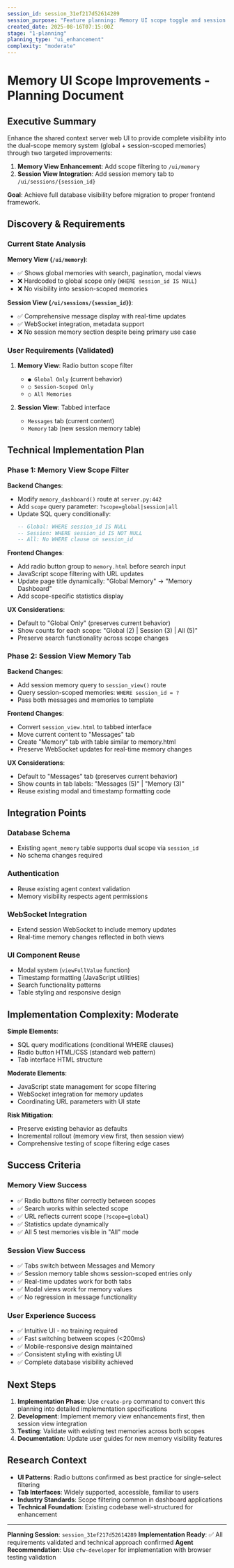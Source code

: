 ```yaml
---
session_id: session_31ef217d52614289
session_purpose: "Feature planning: Memory UI scope toggle and session memory view"
created_date: 2025-08-16T07:15:00Z
stage: "1-planning"
planning_type: "ui_enhancement"
complexity: "moderate"
---
```


# Memory UI Scope Improvements - Planning Document

## Executive Summary

Enhance the shared context server web UI to provide complete visibility into the dual-scope memory system (global + session-scoped memories) through two targeted improvements:

1. **Memory View Enhancement**: Add scope filtering to `/ui/memory`
2. **Session View Integration**: Add session memory tab to `/ui/sessions/{session_id}`

**Goal**: Achieve full database visibility before migration to proper frontend framework.

## Discovery & Requirements

### Current State Analysis

**Memory View (`/ui/memory`)**:
- ✅ Shows global memories with search, pagination, modal views
- ❌ Hardcoded to global scope only (`WHERE session_id IS NULL`)
- ❌ No visibility into session-scoped memories

**Session View (`/ui/sessions/{session_id}`)**:
- ✅ Comprehensive message display with real-time updates
- ✅ WebSocket integration, metadata support
- ❌ No session memory section despite being primary use case

### User Requirements (Validated)

1. **Memory View**: Radio button scope filter
   - `● Global Only` (current behavior)
   - `○ Session-Scoped Only`
   - `○ All Memories`

2. **Session View**: Tabbed interface
   - `Messages` tab (current content)
   - `Memory` tab (new session memory table)

## Technical Implementation Plan

### Phase 1: Memory View Scope Filter

**Backend Changes**:
- Modify `memory_dashboard()` route at `server.py:442`
- Add `scope` query parameter: `?scope=global|session|all`
- Update SQL query conditionally:
  ```sql
  -- Global: WHERE session_id IS NULL
  -- Session: WHERE session_id IS NOT NULL
  -- All: No WHERE clause on session_id
  ```

**Frontend Changes**:
- Add radio button group to `memory.html` before search input
- JavaScript scope filtering with URL updates
- Update page title dynamically: "Global Memory" → "Memory Dashboard"
- Add scope-specific statistics display

**UX Considerations**:
- Default to "Global Only" (preserves current behavior)
- Show counts for each scope: "Global (2) | Session (3) | All (5)"
- Preserve search functionality across scope changes

### Phase 2: Session View Memory Tab

**Backend Changes**:
- Add session memory query to `session_view()` route
- Query session-scoped memories: `WHERE session_id = ?`
- Pass both messages and memories to template

**Frontend Changes**:
- Convert `session_view.html` to tabbed interface
- Move current content to "Messages" tab
- Create "Memory" tab with table similar to memory.html
- Preserve WebSocket updates for real-time memory changes

**UX Considerations**:
- Default to "Messages" tab (preserves current behavior)
- Show counts in tab labels: "Messages (5)" | "Memory (3)"
- Reuse existing modal and timestamp formatting code

## Integration Points

### Database Schema
- Existing `agent_memory` table supports dual scope via `session_id`
- No schema changes required

### Authentication
- Reuse existing agent context validation
- Memory visibility respects agent permissions

### WebSocket Integration
- Extend session WebSocket to include memory updates
- Real-time memory changes reflected in both views

### UI Component Reuse
- Modal system (`viewFullValue` function)
- Timestamp formatting (JavaScript utilities)
- Search functionality patterns
- Table styling and responsive design

## Implementation Complexity: Moderate

**Simple Elements**:
- SQL query modifications (conditional WHERE clauses)
- Radio button HTML/CSS (standard web pattern)
- Tab interface HTML structure

**Moderate Elements**:
- JavaScript state management for scope filtering
- WebSocket integration for memory updates
- Coordinating URL parameters with UI state

**Risk Mitigation**:
- Preserve existing behavior as defaults
- Incremental rollout (memory view first, then session view)
- Comprehensive testing of scope filtering edge cases

## Success Criteria

### Memory View Success
- ✅ Radio buttons filter correctly between scopes
- ✅ Search works within selected scope
- ✅ URL reflects current scope (`?scope=global`)
- ✅ Statistics update dynamically
- ✅ All 5 test memories visible in "All" mode

### Session View Success
- ✅ Tabs switch between Messages and Memory
- ✅ Session memory table shows session-scoped entries only
- ✅ Real-time updates work for both tabs
- ✅ Modal views work for memory values
- ✅ No regression in message functionality

### User Experience Success
- ✅ Intuitive UI - no training required
- ✅ Fast switching between scopes (<200ms)
- ✅ Mobile-responsive design maintained
- ✅ Consistent styling with existing UI
- ✅ Complete database visibility achieved

## Next Steps

1. **Implementation Phase**: Use `create-prp` command to convert this planning into detailed implementation specifications
2. **Development**: Implement memory view enhancements first, then session view integration
3. **Testing**: Validate with existing test memories across both scopes
4. **Documentation**: Update user guides for new memory visibility features

## Research Context

- **UI Patterns**: Radio buttons confirmed as best practice for single-select filtering
- **Tab Interfaces**: Widely supported, accessible, familiar to users
- **Industry Standards**: Scope filtering common in dashboard applications
- **Technical Foundation**: Existing codebase well-structured for enhancement

---

**Planning Session**: `session_31ef217d52614289`
**Implementation Ready**: ✅ All requirements validated and technical approach confirmed
**Agent Recommendation**: Use `cfw-developer` for implementation with browser testing validation
